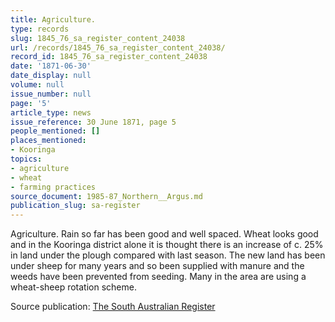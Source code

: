 ```yaml
---
title: Agriculture.
type: records
slug: 1845_76_sa_register_content_24038
url: /records/1845_76_sa_register_content_24038/
record_id: 1845_76_sa_register_content_24038
date: '1871-06-30'
date_display: null
volume: null
issue_number: null
page: '5'
article_type: news
issue_reference: 30 June 1871, page 5
people_mentioned: []
places_mentioned:
- Kooringa
topics:
- agriculture
- wheat
- farming practices
source_document: 1985-87_Northern__Argus.md
publication_slug: sa-register
---
```


Agriculture.  Rain so far has been good and well spaced.  Wheat looks good and in the Kooringa district alone it is thought there is an increase of c. 25% in land under the plough compared with last season.  The new land has been under sheep for many years and so been supplied with manure and the weeds have been prevented from seeding.  Many in the area are using a wheat-sheep rotation scheme.

Source publication: [The South Australian Register](/publications/sa-register/)

